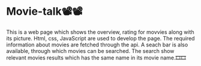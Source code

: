 # Movie-talk📽️📽️

 This is a web page which shows the overview, rating for movvies along with its picture. Html, css, JavaScript are used to develop the page. The required information about movies are fetched through the api. A seach bar is also available, through which movies can be searched. The search show relevant movies results which has the same name in its movie name.🎞️🎞️
